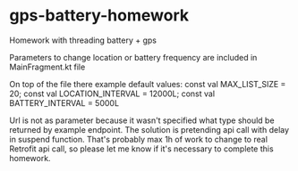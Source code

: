 # gps-battery-homework

Homework with threading battery + gps

Parameters to change location or battery frequency are included in MainFragment.kt file

On top of the file there example default values:
const val MAX_LIST_SIZE = 20; 
const val LOCATION_INTERVAL = 12000L; 
const val BATTERY_INTERVAL =
5000L

Url is not as parameter because it wasn't specified what type should be returned by example
endpoint. The solution is pretending api call with delay in suspend function. That's probably max 1h
of work to change to real Retrofit api call, so please let me know if it's necessary to complete
this homework.
